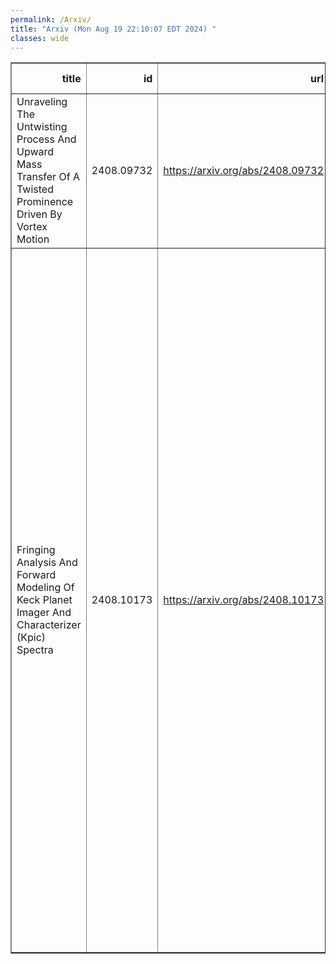 ```yaml
---
permalink: /Arxiv/
title: "Arxiv (Mon Aug 19 22:10:07 EDT 2024) "
classes: wide
---
```

<table border="1" class="dataframe">
  <thead>
    <tr style="text-align: right;">
      <th>title</th>
      <th>id</th>
      <th>url</th>
      <th>authors</th>
      <th>Local Authors</th>
    </tr>
  </thead>
  <tbody>
    <tr>
      <td>Unraveling The Untwisting Process And Upward Mass Transfer Of A Twisted   Prominence Driven By Vortex Motion</td>
      <td>2408.09732</td>
      <td><a href="https://arxiv.org/abs/2408.09732" target="_blank">https://arxiv.org/abs/2408.09732</a></td>
      <td>X. F. Zhang, G. P. Zhou, C. L. Jin, Y. Z. Zhang, G. W. Li, Z. H. Shang, L. P. Li, S. B. Yang, S. H. Yang, J. X. Wang</td>
      <td>Ji Wang</td>
    </tr>
    <tr>
      <td>Fringing Analysis And Forward Modeling Of Keck Planet Imager And   Characterizer (Kpic) Spectra</td>
      <td>2408.10173</td>
      <td><a href="https://arxiv.org/abs/2408.10173" target="_blank">https://arxiv.org/abs/2408.10173</a></td>
      <td>Katelyn A. Horstman, Jean-Baptiste Ruffio, Jason J. Wang, Chih-Chun Hsu, Ashley Baker, Luke Finnerty, Jerry Xuan, Daniel Echeverri, Dimitri Mawet, Geoffrey A. Blake, Randall Bartos, Charlotte Z. Bond, Benjamin Calvin, Sylvain Cetre, Jacques-Robert Delorme, Greg Doppmann, Michael P. Fitzgerald, Nemanja Jovanovic, Ronald Lopez, Emily C. Martin, Evan Morris, Jacklyn Pezzato, Garreth Ruane, Ben Sappey, Tobias Schofield, Andrew Skemer, Taylor Venenciano, J. Kent Wallace, Ji Wang, Peter Wizinowich</td>
      <td>Ji Wang</td>
    </tr>
  </tbody>
</table>